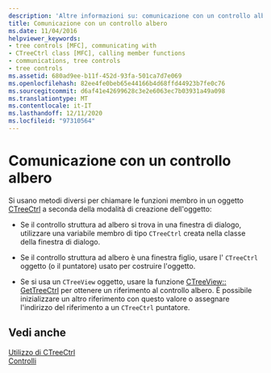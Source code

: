 ```yaml
---
description: 'Altre informazioni su: comunicazione con un controllo albero'
title: Comunicazione con un controllo albero
ms.date: 11/04/2016
helpviewer_keywords:
- tree controls [MFC], communicating with
- CTreeCtrl class [MFC], calling member functions
- communications, tree controls
- tree controls
ms.assetid: 680ad9ee-b11f-452d-93fa-501ca7d7e069
ms.openlocfilehash: 82ee4fe0beb65e44166b4d68ffd44923b7fe0c76
ms.sourcegitcommit: d6af41e42699628c3e2e6063ec7b03931a49a098
ms.translationtype: MT
ms.contentlocale: it-IT
ms.lasthandoff: 12/11/2020
ms.locfileid: "97310564"
---
```

# <a name="communicating-with-a-tree-control"></a>Comunicazione con un controllo albero

Si usano metodi diversi per chiamare le funzioni membro in un oggetto [CTreeCtrl](reference/ctreectrl-class.md) a seconda della modalità di creazione dell'oggetto:

- Se il controllo struttura ad albero si trova in una finestra di dialogo, utilizzare una variabile membro di tipo `CTreeCtrl` creata nella classe della finestra di dialogo.

- Se il controllo struttura ad albero è una finestra figlio, usare l' `CTreeCtrl` oggetto (o il puntatore) usato per costruire l'oggetto.

- Se si usa un `CTreeView` oggetto, usare la funzione [CTreeView:: GetTreeCtrl](reference/ctreeview-class.md#gettreectrl) per ottenere un riferimento al controllo albero. È possibile inizializzare un altro riferimento con questo valore o assegnare l'indirizzo del riferimento a un `CTreeCtrl` puntatore.

## <a name="see-also"></a>Vedi anche

[Utilizzo di CTreeCtrl](using-ctreectrl.md)<br/>
[Controlli](controls-mfc.md)
